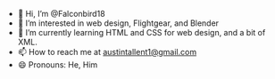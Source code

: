 - 👋 Hi, I’m @Falconbird18
- 👀 I’m interested in web design, Flightgear, and Blender
- 🌱 I’m currently learning HTML and CSS for web design, and a bit of XML.
- 📫 How to reach me at austintallent1@gmail.com
- 😄 Pronouns: He, Him

<!---
Falconbird18/Falconbird18 is a ✨ special ✨ repository because its `README.md` (this file) appears on your GitHub profile.
You can click the Preview link to take a look at your changes.
--->
